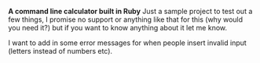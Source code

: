 **A command line calculator built in Ruby**
Just a sample project to test out a few things, I promise no support or anything like that for this (why would you need it?) but if you want to know anything about it let me know. 

I want to add in some error messages for when people insert invalid input (letters instead of numbers etc).